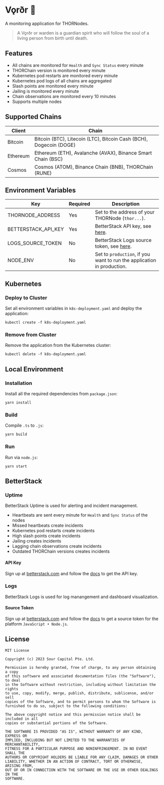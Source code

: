 # Vǫrðr 👻

A monitoring application for THORNodes.

> A Vǫrðr or warden is a guardian spirit who will follow the soul of a living person from birth until death.

## Features

- All chains are monitored for `Health` and `Sync Status` every minute
- THORChain version is monitored every minute
- Kubernetes pod restarts are monitored every minute
- Kubernetes pod logs of all chains are aggregated
- Slash points are monitored every minute
- Jailing is monitored every minute
- Chain observations are monitored every 10 minutes
- Supports multiple nodes

## Supported Chains

| Client   | Chain                                                              |
|----------|--------------------------------------------------------------------|
| Bitcoin  | Bitcoin (BTC), Litecoin (LTC), Bitcoin Cash (BCH), Dogecoin (DOGE) |
| Ethereum | Ethereum (ETH), Avalanche (AVAX), Binance Smart Chain (BSC)        |
| Cosmos   | Cosmos (ATOM), Binance Chain (BNB), THORChain (RUNE)               |

## Environment Variables

| Key                 | Required | Description                                                            |
|---------------------|----------|------------------------------------------------------------------------|
| THORNODE_ADDRESS    | Yes      | Set to the address of your THORNode (`thor...`).                       |
| BETTERSTACK_API_KEY | Yes      | BetterStack API key, see [here](#uptime).                              |
| LOGS_SOURCE_TOKEN   | No       | BetterStack Logs source token, see [here](#logs).                      |
| NODE_ENV            | No       | Set to `production`, if you want to run the application in production. |

## Kubernetes

### Deploy to Cluster

Set all environment variables in `k8s-deployment.yaml` and deploy the application:

```
kubectl create -f k8s-deployment.yaml
```

### Remove from Cluster

Remove the application from the Kubernetes cluster:

```
kubectl delete -f k8s-deployment.yaml
```

## Local Environment

### Installation

Install all the required dependencies from `package.json`:

```
yarn install
```

### Build

Compile `.ts` to `.js`:

```
yarn build
```

### Run

Run via `node.js`:

```
yarn start
```

## BetterStack

### Uptime

BetterStack Uptime is used for alerting and incident management.

- Heartbeats are sent every minute for `Health` and `Sync Status` of the nodes
- Missed heartbeats create incidents
- Kubernetes pod restarts create incidents
- High slash points create incidents
- Jailing creates incidents
- Lagging chain observations create incidents
- Outdated THORChain versions creates incidents

#### API Key

Sign up at [betterstack.com](https://uptime.betterstack.com/?ref=8l7f) and follow the [docs](https://betterstack.com/docs/uptime/api/getting-started-with-uptime-api/) to get the API key.

### Logs

BetterStack Logs is used for log manangement and dashboard visualization.

#### Source Token

Sign up at [betterstack.com](https://logs.betterstack.com/?ref=8l7f) and follow the [docs](https://betterstack.com/docs/logs/logging-start/) to get a source token for the platform `JavaScript • Node.js`.

## License

```
MIT License

Copyright (c) 2023 Sour Capital Pte. Ltd.

Permission is hereby granted, free of charge, to any person obtaining a copy
of this software and associated documentation files (the "Software"), to deal
in the Software without restriction, including without limitation the rights
to use, copy, modify, merge, publish, distribute, sublicense, and/or sell
copies of the Software, and to permit persons to whom the Software is
furnished to do so, subject to the following conditions:

The above copyright notice and this permission notice shall be included in all
copies or substantial portions of the Software.

THE SOFTWARE IS PROVIDED "AS IS", WITHOUT WARRANTY OF ANY KIND, EXPRESS OR
IMPLIED, INCLUDING BUT NOT LIMITED TO THE WARRANTIES OF MERCHANTABILITY,
FITNESS FOR A PARTICULAR PURPOSE AND NONINFRINGEMENT. IN NO EVENT SHALL THE
AUTHORS OR COPYRIGHT HOLDERS BE LIABLE FOR ANY CLAIM, DAMAGES OR OTHER
LIABILITY, WHETHER IN AN ACTION OF CONTRACT, TORT OR OTHERWISE, ARISING FROM,
OUT OF OR IN CONNECTION WITH THE SOFTWARE OR THE USE OR OTHER DEALINGS IN THE
SOFTWARE.
```

